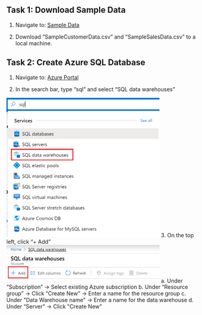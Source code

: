 ##  Task 1: Download Sample Data

 1. Navigate to: [Sample Data](https://github.com/matthewrodin/AzureAnalysisServices-SlidingWindowPartitioning/tree/master/Sample%20Data)
 
 2. Download “SampleCustomerData.csv” and “SampleSalesData.csv” to a local machine.


##  Task 2: Create Azure SQL Database

 1. Navigate to: [Azure Portal](https://portal.azure.com/)  
 
 2. In the search bar, type “sql” and select “SQL data warehouses” 
 <img src="./Pictures/aas1.png" width="400">  
 3. On the top left, click “+ Add”  
 <img src="./Pictures/aas2.png" width="400">  
 a. Under “Subscription” -> Select existing Azure subscription
 b. Under “Resource group” -> Click “Create New” -> Enter a name for the resource group
 c. Under "Data Warehouse name" -> Enter a name for the data warehouse   
 d. Under “Server" -> Click "Create New"